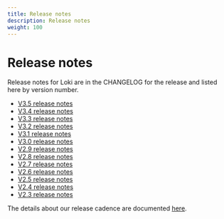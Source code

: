 ```yaml
---
title: Release notes
description: Release notes
weight: 100
---
```

# Release notes

Release notes for Loki are in the CHANGELOG for the release and
listed here by version number.

- [V3.5 release notes](https://grafana.com/docs/loki/<LOKI_VERSION>/release-notes/v3-5/)
- [V3.4 release notes](https://grafana.com/docs/loki/<LOKI_VERSION>/release-notes/v3-4/)
- [V3.3 release notes](https://grafana.com/docs/loki/<LOKI_VERSION>/release-notes/v3-3/)
- [V3.2 release notes](https://grafana.com/docs/loki/<LOKI_VERSION>/release-notes/v3-2/)
- [V3.1 release notes](https://grafana.com/docs/loki/<LOKI_VERSION>/release-notes/v3-1/)
- [V3.0 release notes](https://grafana.com/docs/loki/<LOKI_VERSION>/release-notes/v3-0/)
- [V2.9 release notes](https://grafana.com/docs/loki/<LOKI_VERSION>/release-notes/v2-9/)
- [V2.8 release notes](https://grafana.com/docs/loki/<LOKI_VERSION>/release-notes/v2-8/)
- [V2.7 release notes](https://grafana.com/docs/loki/<LOKI_VERSION>/release-notes/v2-7/)
- [V2.6 release notes](https://grafana.com/docs/loki/<LOKI_VERSION>/release-notes/v2-6/)
- [V2.5 release notes](https://grafana.com/docs/loki/<LOKI_VERSION>/release-notes/v2-5/)
- [V2.4 release notes](https://grafana.com/docs/loki/<LOKI_VERSION>/release-notes/v2-4/)
- [V2.3 release notes](https://grafana.com/docs/loki/<LOKI_VERSION>/release-notes/v2-3/)

The details about our release cadence are documented [here](https://grafana.com/docs/loki/<LOKI_VERSION>/release-notes/cadence/).
